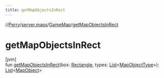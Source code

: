 ```yaml
---
title: getMapObjectsInRect
---
```

//[Perry](../../../index.html)/[server.maps](../index.html)/[GameMap](index.html)/[getMapObjectsInRect](get-map-objects-in-rect.html)



# getMapObjectsInRect



[jvm]\
fun [getMapObjectsInRect](get-map-objects-in-rect.html)(box: [Rectangle](https://docs.oracle.com/javase/8/docs/api/java/awt/Rectangle.html), types: [List](https://kotlinlang.org/api/latest/jvm/stdlib/kotlin.collections/-list/index.html)<[MapObjectType](../-map-object-type/index.html)>): [List](https://kotlinlang.org/api/latest/jvm/stdlib/kotlin.collections/-list/index.html)<[MapObject](../-map-object/index.html)>




